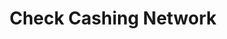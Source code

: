 ---
title: Check Cashing Network
slug: check-cashing-network
updated-on: '2024-05-30T13:44:31.749Z'
created-on: '2024-05-30T13:41:46.671Z'
published-on: '2024-05-30T13:54:32.469Z'
f_city-state-2:
- cms/city/ontario-ca.md
- cms/city/upland-ca.md
f_locations:
- cms/payday-loan/check-cashing-network-10898.md
- cms/payday-loan/check-cashing-network-10899.md
- cms/payday-loan/check-cashing-network-10900.md
- cms/payday-loan/check-cashing-network-10901.md
f_states:
- cms/state/california.md
layout: '[company].html'
tags: company
---